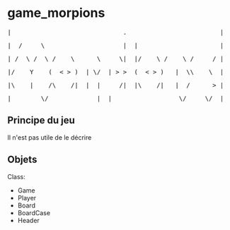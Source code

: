 # game_morpions
<pre>|   _____                      .__                       |</pre>
<pre>|  /     \   _________________ |__| ____   ____   ______ |</pre>  
<pre>| /  \ /  \ /  _ \_  __ \____ \|  |/  _ \ /    \ /  ___/ |</pre>  
<pre>|/    Y    (  <_> )  | \/  |_> >  (  <_> )   |  \\___ \  |</pre>  
<pre>|\____|__  /\____/|__|  |   __/|__|\____/|___|  /____  > |</pre> 
<pre>|        \/             |__|                  \/     \/  |</pre> 

## Principe du jeu  
Il n'est pas utile de le décrire  
  
## Objets
Class:  
* Game
* Player
* Board
* BoardCase
* Header
